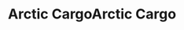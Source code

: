 ---
title: ['Arctic Cargo', 'Arctic Cargo']
categories: [territories, smallObjects, exhibitionsAndFestivals, concepts, media, educationAndCulture]
designEnd: 2012
---